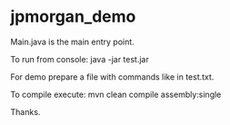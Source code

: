 # jpmorgan_demo
Main.java is the main entry point.

To run from console: 
java -jar test.jar <filename>

For demo prepare a file with commands like in test.txt.

To compile execute: 
mvn clean compile assembly:single

Thanks.